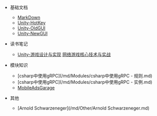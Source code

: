 - 基础文档
  - [MarkDown](MarkDown.md)
  - [Unity-HotKey](/md/Unity/Unity-HotKey.md)
  - [Unity-OldGUI](/md/Unity/Unity-OldGUI.md)
  - [Unity-NewGUI](/md/Unity/Unity-NewGUI.md)

- 读书笔记
  - [Unity-游戏设计与实现](/md/Unity/Unity-游戏设计与实现.md)
    [网络游戏核心技术与实战](/md/books/网络游戏核心技术与实战.md)

- 模块知识
  - [csharp中使用gRPC](/md/Modules/csharp中使用gRPC - 规则.md)
  - [csharp中使用gRPC](/md/Modules/csharp中使用gRPC - 实例.md)
  - [MobileAdsGarage](/md/Modules/MobileAdsGarage.md)
  
- 其他
  - [Arnold Schwarzeneger](/md/Other/Arnold Schwarzeneger.md)
